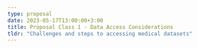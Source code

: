 ```yaml
---
type: proposal
date: 2023-05-17T13:00:00+3:00
title: Proposal Class 1 - Data Access Considerations
tldr: "Challenges and steps to accessing medical datasets"
---
```

